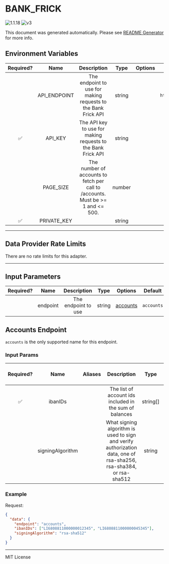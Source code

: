 # BANK_FRICK

![1.1.18](https://img.shields.io/github/package-json/v/smartcontractkit/external-adapters-js?filename=packages/sources/bank-frick/package.json) ![v3](https://img.shields.io/badge/framework%20version-v3-blueviolet)

This document was generated automatically. Please see [README Generator](../../scripts#readme-generator) for more info.

## Environment Variables

| Required? |     Name     |                                   Description                                   |  Type  | Options |                   Default                   |
| :-------: | :----------: | :-----------------------------------------------------------------------------: | :----: | :-----: | :-----------------------------------------: |
|           | API_ENDPOINT |          The endpoint to use for making requests to the Bank Frick API          | string |         | `https://olbsandbox.bankfrick.li/webapi/v2` |
|    ✅     |   API_KEY    |          The API key to use for making requests to the Bank Frick API           | string |         |                                             |
|           |  PAGE_SIZE   | The number of accounts to fetch per call to /accounts. Must be >= 1 and <= 500. | number |         |                    `500`                    |
|    ✅     | PRIVATE_KEY  |                                                                                 | string |         |                                             |

---

## Data Provider Rate Limits

There are no rate limits for this adapter.

---

## Input Parameters

| Required? |   Name   |     Description     |  Type  |            Options             |  Default   |
| :-------: | :------: | :-----------------: | :----: | :----------------------------: | :--------: |
|           | endpoint | The endpoint to use | string | [accounts](#accounts-endpoint) | `accounts` |

## Accounts Endpoint

`accounts` is the only supported name for this endpoint.

### Input Params

| Required? |       Name       | Aliases |                                                    Description                                                     |   Type   |                 Options                  |   Default    | Depends On | Not Valid With |
| :-------: | :--------------: | :-----: | :----------------------------------------------------------------------------------------------------------------: | :------: | :--------------------------------------: | :----------: | :--------: | :------------: |
|    ✅     |     ibanIDs      |         |                              The list of account ids included in the sum of balances                               | string[] |                                          |              |            |                |
|           | signingAlgorithm |         | What signing algorithm is used to sign and verify authorization data, one of rsa-sha256, rsa-sha384, or rsa-sha512 |  string  | `rsa-sha256`, `rsa-sha384`, `rsa-sha512` | `rsa-sha512` |            |                |

### Example

Request:

```json
{
  "data": {
    "endpoint": "accounts",
    "ibanIDs": ["LI6808811000000012345", "LI6808811000000045345"],
    "signingAlgorithm": "rsa-sha512"
  }
}
```

---

MIT License
